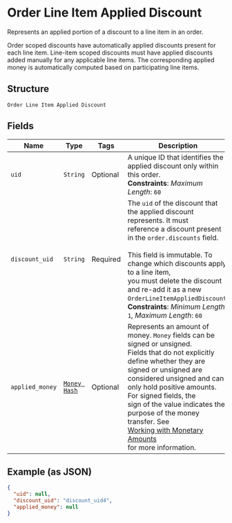 
# Order Line Item Applied Discount

Represents an applied portion of a discount to a line item in an order.

Order scoped discounts have automatically applied discounts present for each line item.
Line-item scoped discounts must have applied discounts added manually for any applicable line
items. The corresponding applied money is automatically computed based on participating
line items.

## Structure

`Order Line Item Applied Discount`

## Fields

| Name | Type | Tags | Description |
|  --- | --- | --- | --- |
| `uid` | `String` | Optional | A unique ID that identifies the applied discount only within this order.<br>**Constraints**: *Maximum Length*: `60` |
| `discount_uid` | `String` | Required | The `uid` of the discount that the applied discount represents. It must<br>reference a discount present in the `order.discounts` field.<br><br>This field is immutable. To change which discounts apply to a line item,<br>you must delete the discount and re-add it as a new `OrderLineItemAppliedDiscount`.<br>**Constraints**: *Minimum Length*: `1`, *Maximum Length*: `60` |
| `applied_money` | [`Money Hash`](../../doc/models/money.md) | Optional | Represents an amount of money. `Money` fields can be signed or unsigned.<br>Fields that do not explicitly define whether they are signed or unsigned are<br>considered unsigned and can only hold positive amounts. For signed fields, the<br>sign of the value indicates the purpose of the money transfer. See<br>[Working with Monetary Amounts](https://developer.squareup.com/docs/build-basics/working-with-monetary-amounts)<br>for more information. |

## Example (as JSON)

```json
{
  "uid": null,
  "discount_uid": "discount_uid4",
  "applied_money": null
}
```

